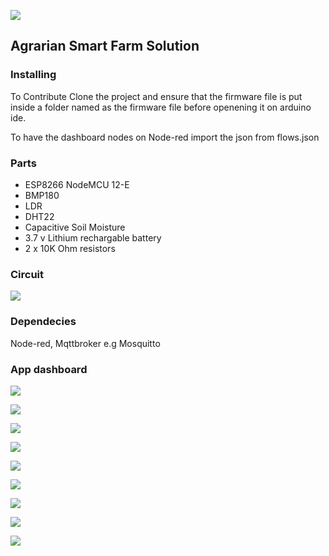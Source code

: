 ![](Agrarian-logo-horizontal.PNG)

## Agrarian Smart Farm Solution

### Installing

To Contribute Clone the project and ensure that the firmware file is put inside a folder named as the firmware file before openening it on arduino ide.

To have the dashboard nodes on Node-red import the json from flows.json

### Parts

 * ESP8266 NodeMCU 12-E
 * BMP180
 * LDR
 * DHT22
 * Capacitive Soil Moisture
 * 3.7 v Lithium rechargable battery
 * 2 x 10K Ohm resistors

### Circuit
 
![](circuit.PNG)

### Dependecies

Node-red, Mqttbroker e.g Mosquitto

### App dashboard

![](Welcome.PNG)

![](Register.PNG)

![](Forgot.PNG)  

![](Dashboard.PNG)

![](Settings_1.PNG)

![](Capture.PNG)

![](User_profile_1.PNG)

![](Settings_2.PNG)

![](About.PNG)